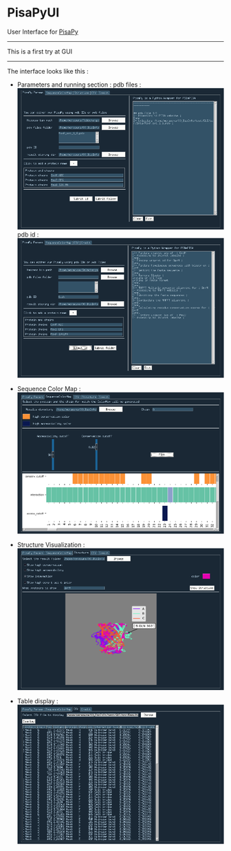 # PisaPyUI
User Interface for [PisaPy](https://github.com/hocinebib/PisaPy)

---

This is a first try at GUI

---

The interface looks like this :
* Parameters and running section :
pdb files :
![PisaPyUIf](img/PisaPyUI_screenshot.png)
pdb id :
![PisaPyUIi](img/PisaPyUI_screenshot4.png)

* Sequence Color Map :
![SeqColorMap](img/PisaPyUI_screenshot2.png)

* Structure Visualization :
![Structure](img/PisaPyUI_screenshot5.png)

* Table display :
![SeqColorMap](img/PisaPyUI_screenshot3.png)